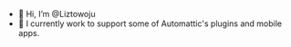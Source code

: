 - 👋 Hi, I’m @Liztowoju
- 🌱 I currently work to support some of Automattic's plugins and mobile apps.
  

<!---
Liztowoju/Liztowoju is a ✨ special ✨ repository because its `README.md` (this file) appears on your GitHub profile.
You can click the Preview link to take a look at your changes.
--->
